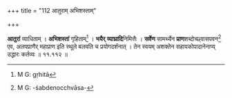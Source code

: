 +++
title = "112 आतुराम् अभिशस्ताम्"

+++


[^१५७]:
     M G: sarvopāyair

**आतुरां** व्याधिताम् । **अभिशस्तां** गृहिताम्[^१५८] । **भयैर्** **व्याघ्रादि**निमित्तैः । **सर्वेण** सामर्थ्येन **प्राण**शब्दोच्छ्वासपवन[^१५९] एव, अलपप्राणैर् महाप्राण इति स्थूले बलवति च प्रयोगदर्शनात् । तेन स्वयम् अशक्तेन सहायकोपादानेनाप्य् उद्धारः कर्तव्यः ॥ ११.११२ ॥


[^१५९]:
     M G: -śabdenocchvāsa-


[^१५८]:
     M G: gṛhitā